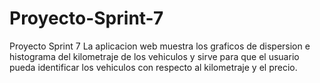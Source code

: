 # Proyecto-Sprint-7
Proyecto Sprint 7
La aplicacion web muestra los graficos de dispersion e histograma del kilometraje de los vehiculos y sirve para que el usuario pueda identificar los vehiculos con respecto al kilometraje y el precio.